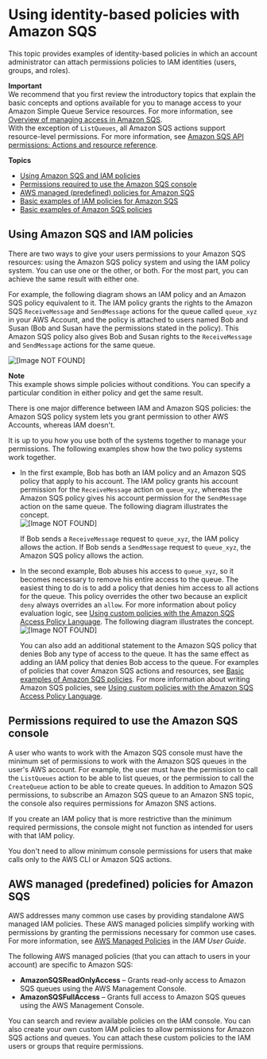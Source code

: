 # Using identity\-based policies with Amazon SQS<a name="sqs-using-identity-based-policies"></a>

This topic provides examples of identity\-based policies in which an account administrator can attach permissions policies to IAM identities \(users, groups, and roles\)\.

**Important**  
We recommend that you first review the introductory topics that explain the basic concepts and options available for you to manage access to your Amazon Simple Queue Service resources\. For more information, see [Overview of managing access in Amazon SQS](sqs-overview-of-managing-access.md)\.  
With the exception of `ListQueues`, all Amazon SQS actions support resource\-level permissions\. For more information, see [Amazon SQS API permissions: Actions and resource reference](sqs-api-permissions-reference.md)\.

**Topics**
+ [Using Amazon SQS and IAM policies](#sqs-using-sqs-and-iam-policies)
+ [Permissions required to use the Amazon SQS console](#sqs-console-permissions)
+ [AWS managed \(predefined\) policies for Amazon SQS](#sqs-access-policy-aws-managed-policies)
+ [Basic examples of IAM policies for Amazon SQS](sqs-basic-examples-of-iam-policies.md)
+ [Basic examples of Amazon SQS policies](sqs-basic-examples-of-sqs-policies.md)

## Using Amazon SQS and IAM policies<a name="sqs-using-sqs-and-iam-policies"></a>

There are two ways to give your users permissions to your Amazon SQS resources: using the Amazon SQS policy system and using the IAM policy system\. You can use one or the other, or both\. For the most part, you can achieve the same result with either one\.

For example, the following diagram shows an IAM policy and an Amazon SQS policy equivalent to it\. The IAM policy grants the rights to the Amazon SQS `ReceiveMessage` and `SendMessage` actions for the queue called `queue_xyz` in your AWS Account, and the policy is attached to users named Bob and Susan \(Bob and Susan have the permissions stated in the policy\)\. This Amazon SQS policy also gives Bob and Susan rights to the `ReceiveMessage` and `SendMessage` actions for the same queue\.

![\[Image NOT FOUND\]](http://docs.aws.amazon.com/AWSSimpleQueueService/latest/SQSDeveloperGuide/images/sqs-iam-policies-equivalent.png)

**Note**  
This example shows simple policies without conditions\. You can specify a particular condition in either policy and get the same result\.

There is one major difference between IAM and Amazon SQS policies: the Amazon SQS policy system lets you grant permission to other AWS Accounts, whereas IAM doesn't\.

It is up to you how you use both of the systems together to manage your permissions\. The following examples show how the two policy systems work together\.
+ In the first example, Bob has both an IAM policy and an Amazon SQS policy that apply to his account\. The IAM policy grants his account permission for the `ReceiveMessage` action on `queue_xyz`, whereas the Amazon SQS policy gives his account permission for the `SendMessage` action on the same queue\. The following diagram illustrates the concept\.  
![\[Image NOT FOUND\]](http://docs.aws.amazon.com/AWSSimpleQueueService/latest/SQSDeveloperGuide/images/sqs-iam-policies-union.png)

  If Bob sends a `ReceiveMessage` request to `queue_xyz`, the IAM policy allows the action\. If Bob sends a `SendMessage` request to `queue_xyz`, the Amazon SQS policy allows the action\.
+ In the second example, Bob abuses his access to `queue_xyz`, so it becomes necessary to remove his entire access to the queue\. The easiest thing to do is to add a policy that denies him access to all actions for the queue\. This policy overrides the other two because an explicit `deny` always overrides an `allow`\. For more information about policy evaluation logic, see [Using custom policies with the Amazon SQS Access Policy Language](sqs-creating-custom-policies.md)\. The following diagram illustrates the concept\.  
![\[Image NOT FOUND\]](http://docs.aws.amazon.com/AWSSimpleQueueService/latest/SQSDeveloperGuide/images/sqs-iam-policies-deny-override.png)

  You can also add an additional statement to the Amazon SQS policy that denies Bob any type of access to the queue\. It has the same effect as adding an IAM policy that denies Bob access to the queue\. For examples of policies that cover Amazon SQS actions and resources, see [Basic examples of Amazon SQS policies](sqs-basic-examples-of-sqs-policies.md)\. For more information about writing Amazon SQS policies, see [Using custom policies with the Amazon SQS Access Policy Language](sqs-creating-custom-policies.md)\.

## Permissions required to use the Amazon SQS console<a name="sqs-console-permissions"></a>

A user who wants to work with the Amazon SQS console must have the minimum set of permissions to work with the Amazon SQS queues in the user's AWS account\. For example, the user must have the permission to call the `ListQueues` action to be able to list queues, or the permission to call the `CreateQueue` action to be able to create queues\. In addition to Amazon SQS permissions, to subscribe an Amazon SQS queue to an Amazon SNS topic, the console also requires permissions for Amazon SNS actions\.

If you create an IAM policy that is more restrictive than the minimum required permissions, the console might not function as intended for users with that IAM policy\.

You don't need to allow minimum console permissions for users that make calls only to the AWS CLI or Amazon SQS actions\. 

## AWS managed \(predefined\) policies for Amazon SQS<a name="sqs-access-policy-aws-managed-policies"></a>

AWS addresses many common use cases by providing standalone AWS managed IAM policies\. These AWS managed policies simplify working with permissions by granting the permissions necessary for common use cases\. For more information, see [AWS Managed Policies](https://docs.aws.amazon.com/IAM/latest/UserGuide/access_policies_managed-vs-inline.html#aws-managed-policies) in the *IAM User Guide*\. 

The following AWS managed policies \(that you can attach to users in your account\) are specific to Amazon SQS:
+ **AmazonSQSReadOnlyAccess** – Grants read\-only access to Amazon SQS queues using the AWS Management Console\.
+ **AmazonSQSFullAccess** – Grants full access to Amazon SQS queues using the AWS Management Console\.

You can search and review available policies on the IAM console\. You can also create your own custom IAM policies to allow permissions for Amazon SQS actions and queues\. You can attach these custom policies to the IAM users or groups that require permissions\. 